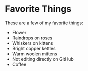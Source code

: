 # Favorite Things

These are a few of my favorite things:
- Flower
- Raindrops on roses
- Whiskers on kittens
- Bright copper kettles
- Warm woolen mittens
- Not editing directly on GitHub
- Coffee
